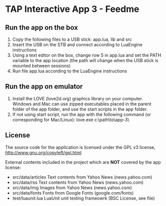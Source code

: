 # TAP Interactive App 3 - Feedme

## Run the app on the box
1. Copy the following files to a USB stick: app.lua, lib and src
2. Insert the USB on the STB and connect according to LuaEngine instructions
3. Using a text editor on the box, change row 5 in app.lua and set the PATH variable to the app location (the path will change when the USB stick is mounted between sessions)
4. Run file app.lua according to the LuaEngine instructions

## Run the app on emulator
1. Install the LOVE (love2d.org) graphics library on your computer. Windows and Mac can use zipped executables placed in the parent folder of the app folder, and use the start scripts in the app folder.
2. If not using start script, run the app with the following command (or corresponding for Mac/Linux): love.exe c:\path\to\app-3\

## License
The source code for the application is licensed under the GPL v3 license, http://www.gnu.org/copyleft/gpl.html

External contents included in the project which are **NOT** covered by the app license:
- src/data/articles Text contents from Yahoo News (news.yahoo.com)
- src/data/rss Text contents from Yahoo News (news.yahoo.com)
- src/data/img Images from Yahoo News (news.yahoo.com)
- src/data/fonts Fonts from Google Fonts (google.com/fonts)
- test/luaunit.lua LuaUnit unit testing frameowrk (BSC License, see file)
